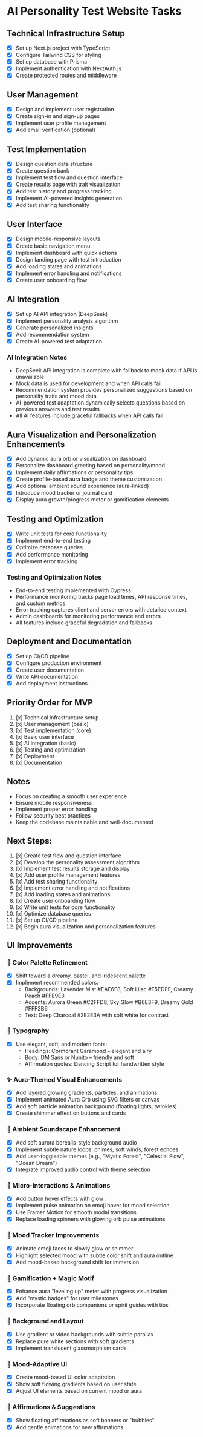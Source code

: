 # AI Personality Test Website Tasks

## Technical Infrastructure Setup
- [x] Set up Next.js project with TypeScript
- [x] Configure Tailwind CSS for styling
- [x] Set up database with Prisma
- [x] Implement authentication with NextAuth.js
- [x] Create protected routes and middleware

## User Management
- [x] Design and implement user registration
- [x] Create sign-in and sign-up pages
- [x] Implement user profile management
- [x] Add email verification (optional)

## Test Implementation
- [x] Design question data structure
- [x] Create question bank
- [x] Implement test flow and question interface
- [x] Create results page with trait visualization
- [x] Add test history and progress tracking
- [x] Implement AI-powered insights generation
- [x] Add test sharing functionality

## User Interface
- [x] Design mobile-responsive layouts
- [x] Create basic navigation menu
- [x] Implement dashboard with quick actions
- [x] Design landing page with test introduction
- [x] Add loading states and animations
- [x] Implement error handling and notifications
- [x] Create user onboarding flow

## AI Integration
- [x] Set up AI API integration (DeepSeek)
- [x] Implement personality analysis algorithm
- [x] Generate personalized insights
- [x] Add recommendation system
- [x] Create AI-powered test adaptation

### AI Integration Notes
- DeepSeek API integration is complete with fallback to mock data if API is unavailable
- Mock data is used for development and when API calls fail
- Recommendation system provides personalized suggestions based on personality traits and mood data
- AI-powered test adaptation dynamically selects questions based on previous answers and test results
- All AI features include graceful fallbacks when API calls fail

## Aura Visualization and Personalization Enhancements
- [x] Add dynamic aura orb or visualization on dashboard
- [x] Personalize dashboard greeting based on personality/mood
- [x] Implement daily affirmations or personality tips
- [x] Create profile-based aura badge and theme customization
- [x] Add optional ambient sound experience (aura-linked)
- [x] Introduce mood tracker or journal card
- [x] Display aura growth/progress meter or gamification elements

## Testing and Optimization
- [x] Write unit tests for core functionality
- [x] Implement end-to-end testing
- [x] Optimize database queries
- [x] Add performance monitoring
- [x] Implement error tracking

### Testing and Optimization Notes
- End-to-end testing implemented with Cypress
- Performance monitoring tracks page load times, API response times, and custom metrics
- Error tracking captures client and server errors with detailed context
- Admin dashboards for monitoring performance and errors
- All features include graceful degradation and fallbacks

## Deployment and Documentation
- [x] Set up CI/CD pipeline
- [x] Configure production environment
- [x] Create user documentation
- [x] Write API documentation
- [x] Add deployment instructions

## Priority Order for MVP
1. [x] Technical infrastructure setup
2. [x] User management (basic)
3. [x] Test implementation (core)
4. [x] Basic user interface
5. [x] AI integration (basic)
6. [x] Testing and optimization
7. [x] Deployment
8. [x] Documentation

## Notes
- Focus on creating a smooth user experience
- Ensure mobile responsiveness
- Implement proper error handling
- Follow security best practices
- Keep the codebase maintainable and well-documented

## Next Steps:
1. [x] Create test flow and question interface
2. [x] Develop the personality assessment algorithm
3. [x] Implement test results storage and display
4. [x] Add user profile management features
5. [x] Add test sharing functionality
6. [x] Implement error handling and notifications
7. [x] Add loading states and animations
8. [x] Create user onboarding flow
9. [x] Write unit tests for core functionality
10. [x] Optimize database queries
11. [x] Set up CI/CD pipeline
12. [x] Begin aura visualization and personalization features

## UI Improvements
### 🌈 Color Palette Refinement
- [x] Shift toward a dreamy, pastel, and iridescent palette
- [x] Implement recommended colors:
  - Backgrounds: Lavender Mist #EAE6F8, Soft Lilac #F5EDFF, Creamy Peach #FFE9E3
  - Accents: Aurora Green #C2FFD8, Sky Glow #B6E3F9, Dreamy Gold #FFF2B6
  - Text: Deep Charcoal #2E2E3A with soft white for contrast

### 🌌 Typography
- [x] Use elegant, soft, and modern fonts:
  - Headings: Cormorant Garamond – elegant and airy
  - Body: DM Sans or Nunito – friendly and soft
  - Affirmation quotes: Dancing Script for handwritten style

### ✨ Aura-Themed Visual Enhancements
- [x] Add layered glowing gradients, particles, and animations
- [x] Implement animated Aura Orb using SVG filters or canvas
- [x] Add soft particle animation background (floating lights, twinkles)
- [x] Create shimmer effect on buttons and cards

### 🎵 Ambient Soundscape Enhancement
- [x] Add soft aurora borealis-style background audio
- [x] Implement subtle nature loops: chimes, soft winds, forest echoes
- [x] Add user-toggleable themes (e.g., "Mystic Forest", "Celestial Flow", "Ocean Dream")
- [x] Integrate improved audio control with theme selection

### 💫 Micro-interactions & Animations
- [x] Add button hover effects with glow
- [x] Implement pulse animation on emoji hover for mood selection
- [x] Use Framer Motion for smooth modal transitions
- [x] Replace loading spinners with glowing orb pulse animations

### 🌿 Mood Tracker Improvements
- [x] Animate emoji faces to slowly glow or shimmer
- [x] Highlight selected mood with subtle color shift and aura outline
- [x] Add mood-based background shift for immersion

### 🧝 Gamification + Magic Motif
- [x] Enhance aura "leveling up" meter with progress visualization
- [x] Add "mystic badges" for user milestones
- [x] Incorporate floating orb companions or spirit guides with tips

### 🌠 Background and Layout
- [x] Use gradient or video backgrounds with subtle parallax
- [x] Replace pure white sections with soft gradients
- [x] Implement translucent glassmorphism cards

### 🔮 Mood-Adaptive UI
- [x] Create mood-based UI color adaptation
- [x] Show soft flowing gradients based on user state
- [x] Adjust UI elements based on current mood or aura

### 🧘 Affirmations & Suggestions
- [x] Show floating affirmations as soft banners or "bubbles"
- [x] Add gentle animations for new affirmations
